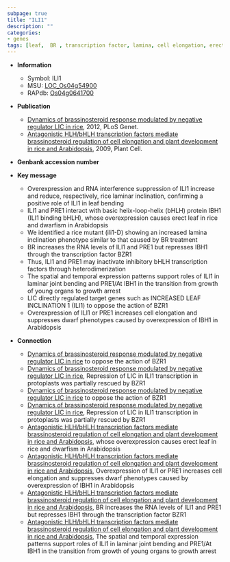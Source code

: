 ```yaml
---
subpage: true
title: "ILI1"
description: ""
categories:
- genes
tags: [leaf,  BR , transcription factor, lamina, cell elongation, erect, growth, dwarf]
---
```


* **Information**  
    + Symbol: ILI1  
    + MSU: [LOC_Os04g54900](http://rice.plantbiology.msu.edu/cgi-bin/ORF_infopage.cgi?orf=LOC_Os04g54900)  
    + RAPdb: [Os04g0641700](http://rapdb.dna.affrc.go.jp/viewer/gbrowse_details/irgsp1?name=Os04g0641700)  

* **Publication**  
    + [Dynamics of brassinosteroid response modulated by negative regulator LIC in rice](http://www.ncbi.nlm.nih.gov/pubmed?term=Dynamics+of+brassinosteroid+response+modulated+by+negative+regulator+LIC+in+rice%5BTitle%5D), 2012, PLoS Genet.
    + [Antagonistic HLH/bHLH transcription factors mediate brassinosteroid regulation of cell elongation and plant development in rice and Arabidopsis](http://www.ncbi.nlm.nih.gov/pubmed?term=Antagonistic+HLH/bHLH+transcription+factors+mediate+brassinosteroid+regulation+of+cell+elongation+and+plant+development+in+rice+and+Arabidopsis%5BTitle%5D), 2009, Plant Cell.

* **Genbank accession number**  

* **Key message**  
    + Overexpression and RNA interference suppression of ILI1 increase and reduce, respectively, rice laminar inclination, confirming a positive role of ILI1 in leaf bending
    + ILI1 and PRE1 interact with basic helix-loop-helix (bHLH) protein IBH1 (ILI1 binding bHLH), whose overexpression causes erect leaf in rice and dwarfism in Arabidopsis
    + We identified a rice mutant (ili1-D) showing an increased lamina inclination phenotype similar to that caused by BR treatment
    + BR increases the RNA levels of ILI1 and PRE1 but represses IBH1 through the transcription factor BZR1
    + Thus, ILI1 and PRE1 may inactivate inhibitory bHLH transcription factors through heterodimerization
    + The spatial and temporal expression patterns support roles of ILI1 in laminar joint bending and PRE1/At IBH1 in the transition from growth of young organs to growth arrest
    + LIC directly regulated target genes such as INCREASED LEAF INCLINATION 1 (ILI1) to oppose the action of BZR1
    + Overexpression of ILI1 or PRE1 increases cell elongation and suppresses dwarf phenotypes caused by overexpression of IBH1 in Arabidopsis

* **Connection**  
    + [Dynamics of brassinosteroid response modulated by negative regulator LIC in rice](ILI1) to oppose the action of BZR1
    + [Dynamics of brassinosteroid response modulated by negative regulator LIC in rice](http://www.ncbi.nlm.nih.gov/pubmed?term=Dynamics+of+brassinosteroid+response+modulated+by+negative+regulator+LIC+in+rice%5BTitle%5D), Repression of LIC in ILI1 transcription in protoplasts was partially rescued by BZR1
    + [Dynamics of brassinosteroid response modulated by negative regulator LIC in rice](ILI1) to oppose the action of BZR1
    + [Dynamics of brassinosteroid response modulated by negative regulator LIC in rice](http://www.ncbi.nlm.nih.gov/pubmed?term=Dynamics+of+brassinosteroid+response+modulated+by+negative+regulator+LIC+in+rice%5BTitle%5D), Repression of LIC in ILI1 transcription in protoplasts was partially rescued by BZR1
    + [Antagonistic HLH/bHLH transcription factors mediate brassinosteroid regulation of cell elongation and plant development in rice and Arabidopsis](ILI1+binding+bHLH), whose overexpression causes erect leaf in rice and dwarfism in Arabidopsis
    + [Antagonistic HLH/bHLH transcription factors mediate brassinosteroid regulation of cell elongation and plant development in rice and Arabidopsis](http://www.ncbi.nlm.nih.gov/pubmed?term=Antagonistic+HLH/bHLH+transcription+factors+mediate+brassinosteroid+regulation+of+cell+elongation+and+plant+development+in+rice+and+Arabidopsis%5BTitle%5D), Overexpression of ILI1 or PRE1 increases cell elongation and suppresses dwarf phenotypes caused by overexpression of IBH1 in Arabidopsis
    + [Antagonistic HLH/bHLH transcription factors mediate brassinosteroid regulation of cell elongation and plant development in rice and Arabidopsis](http://www.ncbi.nlm.nih.gov/pubmed?term=Antagonistic+HLH/bHLH+transcription+factors+mediate+brassinosteroid+regulation+of+cell+elongation+and+plant+development+in+rice+and+Arabidopsis%5BTitle%5D), BR increases the RNA levels of ILI1 and PRE1 but represses IBH1 through the transcription factor BZR1
    + [Antagonistic HLH/bHLH transcription factors mediate brassinosteroid regulation of cell elongation and plant development in rice and Arabidopsis](http://www.ncbi.nlm.nih.gov/pubmed?term=Antagonistic+HLH/bHLH+transcription+factors+mediate+brassinosteroid+regulation+of+cell+elongation+and+plant+development+in+rice+and+Arabidopsis%5BTitle%5D), The spatial and temporal expression patterns support roles of ILI1 in laminar joint bending and PRE1/At IBH1 in the transition from growth of young organs to growth arrest



